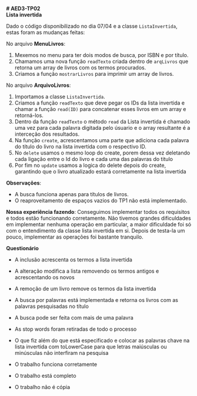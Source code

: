 **# AED3-TP02**  
**Lista invertida**

Dado o código disponibilizado no dia 07/04 e a classe `ListaInvertida`, estas foram as mudanças feitas:

No arquivo **MenuLivros**:

1. Mexemos no menu para ter dois modos de busca, por ISBN e por título.
2. Chamamos uma nova função `readTexto` criada dentro de `arqLivros` que retorna um array de livros com os termos procurados.
3. Criamos a função `mostrarLivros` para imprimir um array de livros.

No arquivo **ArquivoLivros**:

1. Importamos a classe `ListaInvertida`.
2. Criamos a função `readTexto` que deve pegar os IDs da lista invertida e chamar a função `read(ID)` para concatenar esses livros em um array e retorná-los.
3. Dentro da função `readTexto` o método `read` da Lista invertida é chamado uma vez para cada palavra digitada pelo úsuario e o array resultante é a interceção dos resultados.
4. Na função `create`, acrescentamos uma parte que adiciona cada palavra do título do livro na lista invertida com o respectivo ID.
5. No `delete` usamos o mesmo loop do create, porem dessa vez deletando cada ligação entre o Id do livro e cada uma das palavras do titulo
6. Por fim no `update` usamos a logica do delete depois do create, garantindo que o livro atualizado estará corretamente na lista invertida

**Observações**:
- A busca funciona apenas para títulos de livros.
- O reaproveitamento de espaços vazios do TP1 não está implementado.

**Nossa experiência fazendo**: Conseguimos implementar todos os requisitos e todos estão funcionando corretamente. Não tivemos grandes dificuldades em implementar nenhuma operação em particular, a maior dificuldade foi só com o entendimento da classe lista invertida em si. Depois de testa-la um pouco, implementar as operações foi bastante tranquilo.

**Questionário**
* A inclusão acrescenta os termos a lista invertida

* A alteração modifica a lista removendo os termos antigos e acrescentando os novos 

* A remoção de um livro remove os termos da lista invertida 

* A busca por palavras está implementada e retorna os livros com as palavras pesquisadas no título 

* A busca pode ser feita com mais de uma palavra

* As stop words foram retiradas de todo o processo 

* O que fiz além do que está especificado e colocar as palavras chave na lista invertida com toLowerCase para que letras maiúsculas ou minúsculas não interfiram na pesquisa 

* O trabalho funciona corretamente 

* O trabalho está completo 

* O trabalho não é cópia
